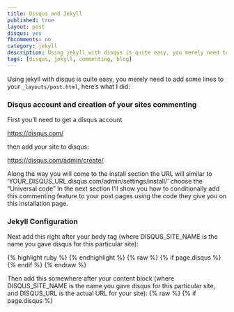 ```yaml
---
title: Disqus and Jekyll
published: true
layout: post
disqus: yes
fbcomments: no
category: jekyll
description: Using jekyll with disqus is quite easy, you merely need to add some lines to your `_layouts/post.html`
tags: [disqus, jekyll, commenting, blog]
---
```


Using jekyll with disqus is quite easy, you merely need to add some lines to your `_layouts/post.html`, here’s what I did:

### Disqus account and creation of your sites commenting

First you’ll need to get a disqus account 

https://disqus.com/

then add your site to disqus:

https://disqus.com/admin/create/

Along the way you will come to the install section the URL will similar to ‘YOUR_DISQUS_URL.disqus.com/admin/settings/install/’ choose the “Universal code” In the next section I’ll show you how to conditionally add this commenting feature to your post pages using the code they give you on this installation page.

### Jekyll Configuration

Next add this right after your body tag (where DISQUS_SITE_NAME is the name you gave disqus for this particular site):

{% highlight ruby %}
{% endhighlight %}
{% raw  %}
        {% if page.disqus %}
          <script id="dsq-count-scr" src="//DISQUS_SITE_NAME.disqus.com/count.js" async></script>
        {% endif %}
{% endraw  %}


Then add this somewhere after your content block  (where DISQUS_SITE_NAME is the name you gave disqus for this particular site, and DISQUS_URL is the actual URL for your site):
{% raw  %}
      {% if page.disqus %}
        <div id="disqus_thread"></div>
        <script>
        /**
        * RECOMMENDED CONFIGURATION VARIABLES: EDIT AND UNCOMMENT THE SECTION BELOW TO INSERT DYNAMIC VALUES FROM YOUR PLATFORM OR CMS.
        * LEARN WHY DEFINING THESE VARIABLES IS IMPORTANT: https://disqus.com/admin/universalcode/#configuration-variables
        */
        var disqus_config = function () {
        this.page.url = "http://DISQUS_URL{{ page.url }}"; // Replace PAGE_URL with your page's canonical URL variable
        this.page.identifier = "DISQUS_URL{{ page.url }}"; // Replace PAGE_IDENTIFIER with your page's unique identifier variable
        };
        (function() { // DON'T EDIT BELOW THIS LINE
        var d = document, s = d.createElement('script');

        s.src = '//DISQUS_SITE_NAME.disqus.com/embed.js';

        s.setAttribute('data-timestamp', +new Date());
        (d.head || d.body).appendChild(s);
        })();
        </script>
        <noscript>Please enable JavaScript to view the <a href="https://disqus.com/?ref_noscript" rel="nofollow">comments powered by Disqus.</a></noscript>
      {% endif %}
{% endraw  %}

Now make a post with this line in the YAML front matter:

      disqus: yes

and you should be good to go.  Testing at the bottom of this post in fact

you can see my current post.html [here](https://github.com/joshuacox/joshuacox.github.io/blob/master/_layouts/post.html)

EDIT:  I moved all this out to `_includes/disqus.html` and you'll need these two lines set in `_config.yml` happy blogging

```
disqus_id: joshuacoxgithubio.disqus.com
org_site: joshuacox.github.io
```
